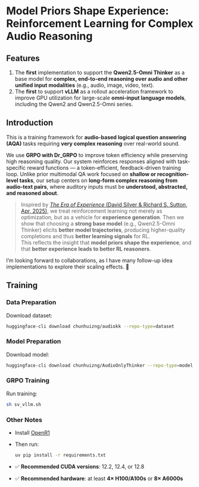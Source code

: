 # Model Priors Shape Experience: Reinforcement Learning for Complex Audio Reasoning


## Features

1. The **first** implementation to support the **Qwen2.5-Omni Thinker** as a base model for **complex, end-to-end reasoning over audio and other unified input modalities** (e.g., audio, image, video, text).  
2. The **first** to support **vLLM** as a rollout acceleration framework to improve GPU utilization for large-scale **omni-input language models**, including the Qwen2 and Qwen2.5-Omni series.

## Introduction

This is a training framework for **audio-based logical question answering (AQA)** tasks requiring **very complex reasoning** over real-world sound.

We use **GRPO with Dr_GRPO** to improve token efficiency while preserving high reasoning quality. Our system reinforces responses aligned with task-specific reward functions — a token-efficient, feedback-driven training loop. Unlike prior multimodal QA work focused on **shallow or recognition-level tasks**, our setup centers on **long-form complex reasoning from audio-text pairs**, where auditory inputs must be **understood, abstracted, and reasoned about**.

> Inspired by [*The Era of Experience* (David Silver & Richard S. Sutton, Apr, 2025)](https://storage.googleapis.com/deepmind-media/Era-of-Experience%20/The%20Era%20of%20Experience%20Paper.pdf), we treat reinforcement learning not merely as optimization, but as a vehicle for **experience generation**.
> Then we show that choosing a **strong base model** (e.g., Qwen2.5-Omni Thinker) elicits **better model trajectories**, producing higher-quality completions and thus **better learning signals** for RL.  
> This reflects the insight that **model priors shape the experience**, and that **better experience leads to better RL reasoners**.

I’m looking forward to collaborations, as I have many follow-up idea implementations to explore their scaling effects. 🙂

## Training

### Data Preparation

Download dataset:

```bash
huggingface-cli download chunhuizng/audiokk --repo-type=dataset
```

### Model Preparation

Download model:

```bash
huggingface-cli download chunhuizng/AudioOnlyThinker --repo-type=model
```

### GRPO Training

Run training:

```bash
sh sv_vllm.sh
```

### Other Notes

- Install [OpenR1](https://github.com/huggingface/open-r1)
- Then run:
  
  ```bash
  uv pip install -r requirements.txt
  ```

- ✅ **Recommended CUDA versions**: 12.2, 12.4, or 12.8  
- ✅ **Recommended hardware**: at least **4× H100/A100s** or **8× A6000s**
